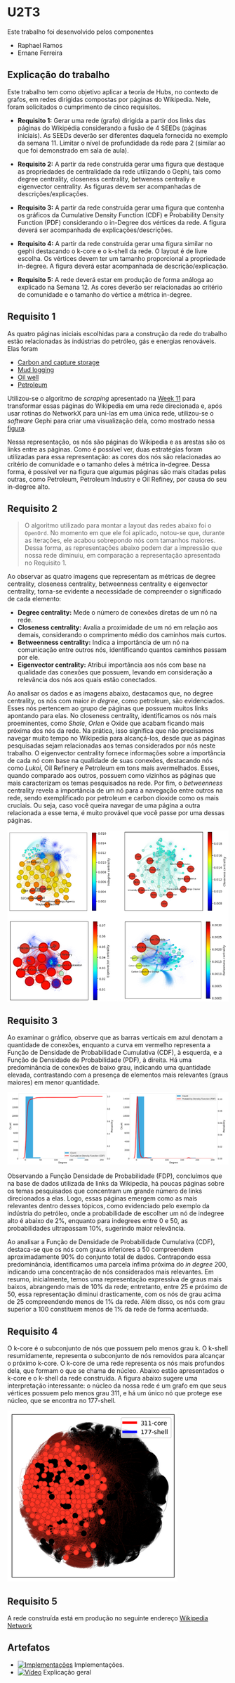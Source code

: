 # U2T3

Este trabalho foi desenvolvido pelos componentes

- Raphael Ramos
- Ernane Ferreira

## Explicação do trabalho

Este trabalho tem como objetivo aplicar a teoria de Hubs, no contexto de grafos, em redes dirigidas compostas por páginas do Wikipedia. Nele, foram solicitados o cumprimento de cinco requisitos.

- **Requisito 1:** Gerar uma rede (grafo) dirigida a partir dos links das páginas do Wikipédia considerando a fusão de 4 SEEDs (páginas iniciais). As SEEDs deverão ser diferentes daquela fornecida no exemplo da semana 11. Limitar o nível de profundidade da rede para 2 (similar ao que foi demonstrado em sala de aula).

- **Requisito 2:** A partir da rede construída gerar uma figura que destaque as propriedades de centralidade da rede utilizando o Gephi, tais como degree centrality, closeness centrality, betweness centraliy e eigenvector centrality. As figuras devem ser acompanhadas de descrições/explicações. 

- **Requisito 3:** A partir da rede construída gerar uma figura que contenha os gráficos da Cumulative Density Function (CDF) e Probability Density Function (PDF) considerando o in-Degree dos vértices da rede. A figura deverá ser acompanhada de explicações/descrições.

- **Requisito 4:** A partir da rede construída gerar uma figura similar no gephi destacando o k-core e o k-shell da rede. O layout é de livre escolha. Os vértices devem ter um tamanho proporcional a propriedade in-degree. A figura deverá estar acompanhada de descrição/explicação.

- **Requisito 5:** A rede deverá estar em produção de forma análoga ao explicado na Semana 12. As cores deverão ser
relacionadas ao critério de comunidade e o tamanho do vértice a métrica in-degree.

## Requisito 1

As quatro páginas iniciais escolhidas para a construção da rede do trabalho estão relacionadas às indústrias do petróleo, gás e energias renováveis. Elas foram

- [Carbon and capture storage](https://en.wikipedia.org/wiki/Carbon_capture_and_storage)
- [Mud logging](https://en.wikipedia.org/wiki/Mud_logging)
- [Oil well](https://en.wikipedia.org/wiki/Oil_well)
- [Petroleum](https://en.wikipedia.org/wiki/Petroleum_geology)

Utilizou-se o algoritmo de *scraping* apresentado na [Week 11](../week-11/Wikipedia.ipynb) para transformar essas páginas do Wikipedia em uma rede direcionada e, após usar rotinas do NetworkX para uni-las em uma única rede, utilizou-se o *software* Gephi para criar uma visualização dela, como mostrado nessa [figura](./assets/imgs/network.png).

Nessa representação, os nós são páginas do Wikipedia e as arestas são os links entre as páginas. Como é possível ver, duas estratégias foram utilizadas para essa representação: as cores dos nós  são relacionadas ao critério de comunidade e o tamanho deles à métrica in-degree. Dessa forma, é possível ver na figura que algumas páginas são mais citadas pelas outras, como Petroleum, Petroleum Industry e Oil Refiney, por causa do seu in-degree alto.

## Requisito 2

> O algoritmo utilizado para montar a layout das redes abaixo foi o `OpenOrd`. No momento em que ele foi aplicado, notou-se que, durante as iterações, ele acabou sobrepondo nós com tamanhos maiores. Dessa forma, as representações abaixo podem dar a impressão que nossa rede diminuiu, em comparação a representação apresentada no Requisito 1.

Ao observar as quatro imagens que representam as métricas de degree centrality, closeness centrality, betweenness centrality e eigenvector centrality, torna-se evidente a necessidade de compreender o significado de cada elemento:

- **Degree centrality:** Mede o número de conexões diretas de um nó na rede.
- **Closeness centrality:** Avalia a proximidade de um nó em relação aos demais, considerando o comprimento médio dos caminhos mais curtos.
- **Betweenness centrality:** Indica a importância de um nó na comunicação entre outros nós, identificando quantos caminhos passam por ele.
- **Eigenvector centrality:** Atribui importância aos nós com base na qualidade das conexões que possuem, levando em consideração a relevância dos nós aos quais estão conectados.

Ao analisar os dados e as imagens abaixo, destacamos que, no degree centrality, os nós com maior *in degree*, como petroleum, são evidenciados. Esses nós pertencem ao grupo de páginas que possuem muitos links apontando para elas. No closeness centrality, identificamos os nós mais proeminentes, como *Shale*, *Orlen* e Oxide que acabam ficando mais próxima dos nós da rede. Na prática, isso significa que não precisamos navegar muito tempo no Wikipedia para alcançá-los, desde que as páginas pesquisadas sejam relacionadas aos temas considerados por nós neste trabalho. O eigenvector centrality fornece informações sobre a importância de cada nó com base na qualidade de suas conexões, destacando nós como *Lukoi*, Oil Refinery e Petroleum em tons mais avermelhados. Esses, quando comparado aos outros, possuem como vizinhos as páginas que mais caracterizam os temas pesquisados na rede. Por fim, o *betweenness* centrality revela a importância de um nó para a navegação entre outros na rede, sendo exemplificado por petroleum e carbon dioxide como os mais cruciais. Ou seja, caso você queira navegar de uma página a outra relacionada a esse tema, é muito provável que você passe por uma dessas páginas.

![Centralities](./assets/imgs/centralities.png)

## Requisito 3

Ao examinar o gráfico, observe que as barras verticais em azul denotam a quantidade de conexões, enquanto a curva em vermelho representa a Função de Densidade de Probabilidade Cumulativa (CDF), à esquerda, e a Função de Densidade de Probabilidade (PDF), à direita. Há uma predominância de conexões de baixo grau, indicando uma quantidade elevada, contrastando com a presença de elementos mais relevantes (graus maiores) em menor quantidade.

![PDF e CDF](./assets/imgs/cdf-pdf.png)

Observando a Função Densidade de Probabilidade (FDP), concluímos que na base de dados utilizada de links da Wikipedia, há poucas páginas sobre os temas pesquisados que concentram um grande número de links direcionados a elas. Logo, essas páginas emergem como as mais relevantes dentro desses tópicos, como evidenciado pelo exemplo da indústria do petróleo, onde a probabilidade de escolher um nó de indegree alto é abaixo de 2%, enquanto para indegrees entre 0 e 50, as probabilidades ultrapassam 10%, sugerindo maior relevância.

Ao analisar a Função de Densidade de Probabilidade Cumulativa (CDF), destaca-se que os nós com graus inferiores a 50 compreendem aproximadamente 90% do conjunto total de dados. Contrapondo essa predominância, identificamos uma parcela ínfima próxima do *in degree* 200, indicando uma concentração de nós considerados mais relevantes. Em resumo, inicialmente, temos uma representação expressiva de graus mais baixos, abrangendo mais de 10% da rede; entretanto, entre 25 e próximo de 50, essa representação diminui drasticamente, com os nós de grau acima de 25 compreendendo menos de 1% da rede. Além disso, os nós com grau superior a 100 constituem menos de 1% da rede de forma acentuada.

## Requisito 4

O k-core é o subconjunto de nós que possuem pelo menos grau k. O k-shell resumidamente, representa o subconjunto de nós removidos para alcançar o próximo k-core. O k-core de uma rede representa os nós mais profundos dela, que formam o que se chama de núcleo. Abaixo estão apresentados o k-core e o k-shell da rede construída. A figura abaixo sugere uma interpretação interessante: o núcleo da nossa rede é um grafo em que seus vértices possuem pelo menos grau 311, e há um único nó que protege ese núcleo, que se encontra no 177-shell.

![K-core e K-shell](./assets/imgs/layers.png)

## Requisito 5

A rede construída está em produção no seguinte endereço [Wikipedia Network](https://raphaelramosds.github.io/netdeploy/)

## Artefatos

- [![Implementações](https://img.shields.io/badge/-Diretório-191A1B?style=flat-square&logo=files)](./Week%2012%20-%20Assignment.ipynb) Implementações.
- [![Vídeo](https://img.shields.io/badge/-Video-83DA77?style=flat-square&logo=loom)](https://youtu.be/7uNocf_2TSM) Explicação geral
